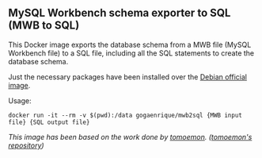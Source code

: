 ## MySQL Workbench schema exporter to SQL (MWB to SQL)
This Docker image exports the database schema from a MWB file (MySQL Workbench file) to a SQL file, including all the SQL statements to create the database schema.

Just the necessary packages have been installed over the [Debian official image](https://hub.docker.com/_/debian/).

Usage:
```
docker run -it --rm -v $(pwd):/data gogaenrique/mwb2sql {MWB input file} {SQL output file}
```

*This image has been based on the work done by [tomoemon](https://github.com/tomoemon). ([tomoemon's repository](https://github.com/tomoemon/mwb2sql))*
